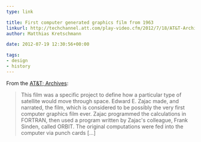 ```yaml
---
type: link

title: First computer generated graphics film from 1963
linkurl: http://techchannel.att.com/play-video.cfm/2012/7/18/AT&T-Archives-First-Computer-Generated-Graphics-Film
author: Matthias Kretschmann

date: 2012-07-19 12:30:56+00:00

tags:
- design
- history
---
```


From the [AT&T; Archives](http://techchannel.att.com/play-video.cfm/2012/7/18/AT&T-Archives-First-Computer-Generated-Graphics-Film):

> This film was a specific project to define how a particular type of satellite would move through space. Edward E. Zajac made, and narrated, the film, which is considered to be possibly the very first computer graphics film ever. Zajac programmed the calculations in FORTRAN, then used a program written by Zajac's colleague, Frank Sinden, called ORBIT. The original computations were fed into the computer via punch cards [&hellip;]
